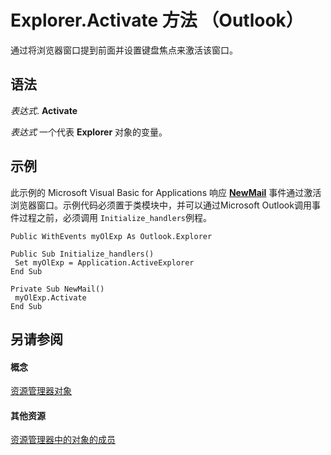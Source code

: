 
# Explorer.Activate 方法 （Outlook）

通过将浏览器窗口提到前面并设置键盘焦点来激活该窗口。


## 语法

 _表达式_. **Activate**

 _表达式_ 一个代表 **Explorer** 对象的变量。


## 示例

此示例的 Microsoft Visual Basic for Applications 响应 **[NewMail](cfc848e8-98b1-163a-c177-53993c20bb14.md)** 事件通过激活浏览器窗口。示例代码必须置于类模块中，并可以通过Microsoft Outlook调用事件过程之前，必须调用 `Initialize_handlers`例程。


```
Public WithEvents myOlExp As Outlook.Explorer 
 
Public Sub Initialize_handlers() 
 Set myOlExp = Application.ActiveExplorer 
End Sub 
 
Private Sub NewMail() 
 myOlExp.Activate 
End Sub
```


## 另请参阅


#### 概念


[资源管理器对象](026591e5-049f-503a-4166-34e6dbc225fb.md)
#### 其他资源


[资源管理器中的对象的成员](4412c507-4dcd-6005-b9c8-11824624250d.md)